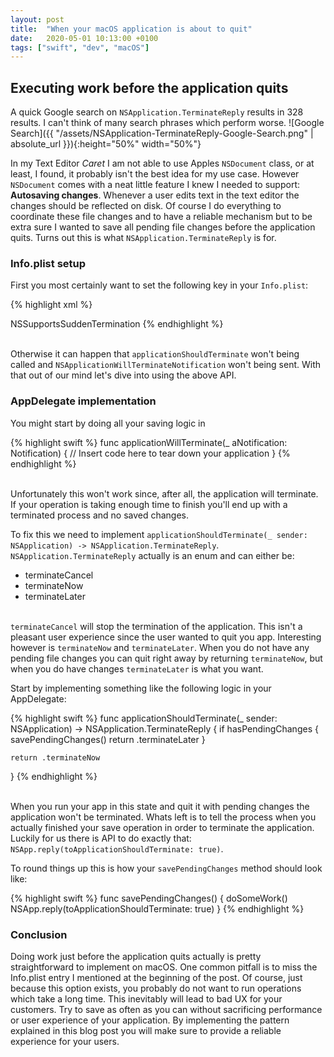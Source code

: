 ```yaml
---
layout: post
title:  "When your macOS application is about to quit"
date:   2020-05-01 10:13:00 +0100
tags: ["swift", "dev", "macOS"]
---
```


## Executing work before the application quits

A quick Google search on `NSApplication.TerminateReply` results in 328 results. I can't think of many search phrases which perform worse.
![Google Search]({{ "/assets/NSApplication-TerminateReply-Google-Search.png" | absolute_url }}){:height="50%" width="50%"}

In my Text Editor *Caret* I am not able to use Apples `NSDocument` class, or at least, I found, it probably isn't the best idea for my use case. However `NSDocument` comes with a neat little feature I knew I needed to support: **Autosaving changes**. Whenever a user edits text in the text editor the changes should be reflected on disk. Of course I do everything to coordinate these file changes and to have a reliable mechanism but to be extra sure I wanted to save all pending file changes before the application quits. Turns out this is what `NSApplication.TerminateReply` is for.

### Info.plist setup

First you most certainly want to set the following key in your `Info.plist`:

{% highlight xml %}
<?xml version="1.0" encoding="UTF-8"?>
<!DOCTYPE plist PUBLIC "-//Apple//DTD PLIST 1.0//EN" "http://www.apple.com/DTDs/PropertyList-1.0.dtd">
<plist version="1.0">
<dict>
	<key>NSSupportsSuddenTermination</key>
	<false/>
</dict>
</plist>
{% endhighlight %}

<br />Otherwise it can happen that `applicationShouldTerminate` won't being called and `NSApplicationWillTerminateNotification` won't being sent. With that out of our mind let's dive into using the above API.


### AppDelegate implementation
You might start by doing all your saving logic in 

{% highlight swift %}
func applicationWillTerminate(_ aNotification: Notification) {
  // Insert code here to tear down your application
} 
{% endhighlight %}

<br />Unfortunately this won't work since, after all, the application will terminate. If your operation is taking enough time to finish you'll end up with a terminated process and no saved changes.

To fix this we need to implement `applicationShouldTerminate(_ sender: NSApplication) -> NSApplication.TerminateReply`.
`NSApplication.TerminateReply` actually is an enum and can either be: 
* terminateCancel
* terminateNow
* terminateLater

<br />`terminateCancel` will stop the termination of the application. This isn't a pleasant user experience since the user wanted to quit you app. Interesting however is `terminateNow` and `terminateLater`. When you do not have any pending file changes you can quit right away by returning `terminateNow`, but when you do have changes `terminateLater` is what you want.

Start by implementing something like the following logic in your AppDelegate:

{% highlight swift %}
func applicationShouldTerminate(_ sender: NSApplication) -> NSApplication.TerminateReply {
	if hasPendingChanges {
	  savePendingChanges()
		return .terminateLater
	}

	return .terminateNow
}
{% endhighlight %}

<br />When you run your app in this state and quit it with pending changes the application won't be terminated. Whats left is to tell the process when you actually finished your save operation in order to terminate the application.
Luckily for us there is API to do exactly that: `NSApp.reply(toApplicationShouldTerminate: true)`.

To round things up this is how your `savePendingChanges` method should look like:

{% highlight swift %}
func savePendingChanges() {
	doSomeWork()
	NSApp.reply(toApplicationShouldTerminate: true)
}
{% endhighlight %}

### Conclusion
Doing work just before the application quits actually is pretty straightforward to implement on macOS. One common pitfall is to miss the Info.plist entry I mentioned at the beginning of the post. Of course, just because this option exists, you probably do not want to run operations which take a long time. This inevitably will lead to bad UX for your customers. Try to save as often as you can without sacrificing performance or user experience of your application. By implementing the pattern explained in this blog post you will make sure to provide a reliable experience for your users.
